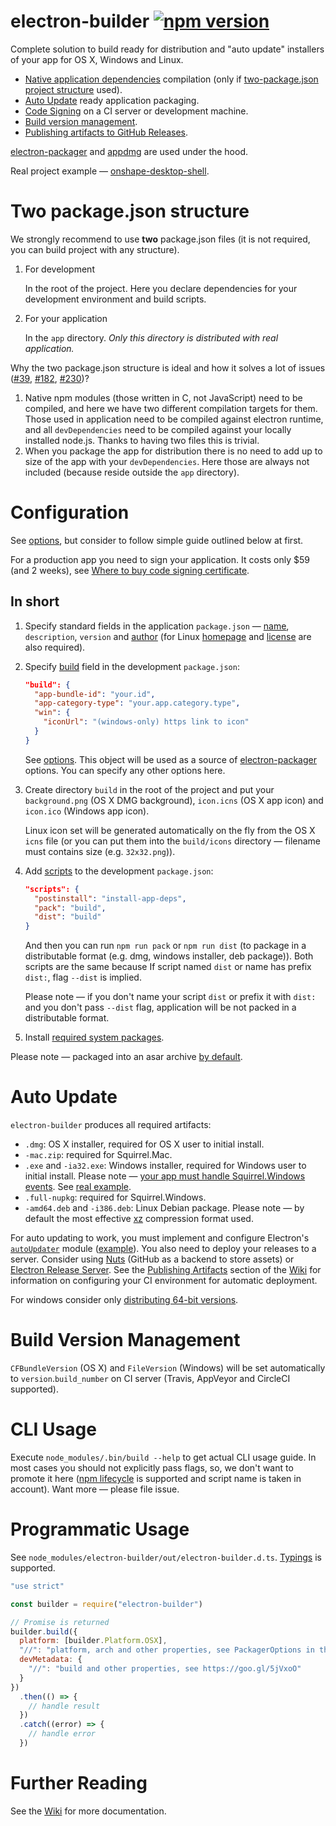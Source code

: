 # electron-builder [![npm version](https://img.shields.io/npm/v/electron-builder.svg)](https://npmjs.org/package/electron-builder)
Complete solution to build ready for distribution and "auto update" installers of your app for OS X, Windows and Linux.

* [Native application dependencies](http://electron.atom.io/docs/latest/tutorial/using-native-node-modules/) compilation (only if [two-package.json project structure](#two-packagejson-structure) used).
* [Auto Update](#auto-update) ready application packaging.
* [Code Signing](https://github.com/electron-userland/electron-builder/wiki/Code-Signing) on a CI server or development machine.
* [Build version management](#build-version-management).
* [Publishing artifacts to GitHub Releases](https://github.com/electron-userland/electron-builder/wiki/Publishing-Artifacts).

[electron-packager](https://github.com/electron-userland/electron-packager) and
[appdmg](https://github.com/LinusU/node-appdmg) are used under the hood.

Real project example — [onshape-desktop-shell](https://github.com/develar/onshape-desktop-shell).

# Two package.json structure

We strongly recommend to use **two** package.json files (it is not required, you can build project with any structure).

1. For development

   In the root of the project.
  Here you declare dependencies for your development environment and build scripts.

2. For your application

   In the `app` directory. *Only this directory is distributed with real application.*

Why the two package.json structure is ideal and how it solves a lot of issues
([#39](https://github.com/electron-userland/electron-builder/issues/39),
[#182](https://github.com/electron-userland/electron-builder/issues/182),
[#230](https://github.com/electron-userland/electron-builder/issues/230))?

1. Native npm modules (those written in C, not JavaScript) need to be compiled, and here we have two different compilation targets for them. Those used in application need to be compiled against electron runtime, and all `devDependencies` need to be compiled against your locally installed node.js. Thanks to having two files this is trivial.
2. When you package the app for distribution there is no need to add up to size of the app with your `devDependencies`. Here those are always not included (because reside outside the `app` directory).

# Configuration

See [options](https://github.com/electron-userland/electron-builder/wiki/Options), but consider to follow simple guide outlined below at first.

For a production app you need to sign your application.
It costs only $59 (and 2 weeks), see [Where to buy code signing certificate](https://github.com/electron-userland/electron-builder/wiki/Code-Signing#where-to-buy-code-signing-certificate).

## In short
1. Specify standard fields in the application `package.json` — [name](https://github.com/electron-userland/electron-builder/wiki/Options#AppMetadata-name), `description`, `version` and [author](https://docs.npmjs.com/files/package.json#people-fields-author-contributors) (for Linux [homepage](https://github.com/electron-userland/electron-builder/wiki/Options#AppMetadata-homepage) and [license](https://github.com/electron-userland/electron-builder/wiki/Options#AppMetadata-license) are also required).

2. Specify [build](https://github.com/electron-userland/electron-builder/wiki/Options#build) field in the development `package.json`:
    ```json
    "build": {
      "app-bundle-id": "your.id",
      "app-category-type": "your.app.category.type",
      "win": {
        "iconUrl": "(windows-only) https link to icon"
      }
    }
    ```
   See [options](https://github.com/electron-userland/electron-builder/wiki/Options). This object will be used as a source of [electron-packager](https://www.npmjs.com/package/electron-packager#packageropts-callback) options. You can specify any other options here.

3. Create directory `build` in the root of the project and put your `background.png` (OS X DMG background), `icon.icns` (OS X app icon) and `icon.ico` (Windows app icon).

   <a id="user-content-linuxIcon" class="anchor" href="#linuxIcon" aria-hidden="true"></a>Linux icon set will be generated automatically on the fly from the OS X `icns` file (or you can put them into the `build/icons` directory — filename must contains size (e.g. `32x32.png`)).

4. Add [scripts](https://docs.npmjs.com/cli/run-script) to the development `package.json`:
    ```json
    "scripts": {
      "postinstall": "install-app-deps",
      "pack": "build",
      "dist": "build"
    }
    ```
    And then you can run `npm run pack` or `npm run dist` (to package in a distributable format (e.g. dmg, windows installer, deb package)).
    Both scripts are the same because If script named `dist` or name has prefix `dist:`, flag `--dist` is implied.

    Please note — if you don't name your script `dist` or prefix it with `dist:` and you don't pass `--dist` flag, application will be not packed in a distributable format.

5. Install [required system packages](https://github.com/electron-userland/electron-builder/wiki/Multi-Platform-Build).

Please note — packaged into an asar archive [by default](https://github.com/electron-userland/electron-builder/wiki/Options#BuildMetadata-asar).

# Auto Update
`electron-builder` produces all required artifacts:

* `.dmg`: OS X installer, required for OS X user to initial install.
* `-mac.zip`: required for Squirrel.Mac.
* `.exe` and `-ia32.exe`: Windows installer, required for Windows user to initial install. Please note — [your app must handle Squirrel.Windows events](https://github.com/electronjs/windows-installer#handling-squirrel-events). See [real example](https://github.com/develar/onshape-desktop-shell/blob/master/src/WinSquirrelStartupEventHandler.ts).
* `.full-nupkg`: required for Squirrel.Windows.
* `-amd64.deb` and `-i386.deb`: Linux Debian package. Please note — by default the most effective [xz](https://en.wikipedia.org/wiki/Xz) compression format used.

For auto updating to work, you must implement and configure Electron's [`autoUpdater`](http://electron.atom.io/docs/latest/api/auto-updater/) module ([example](https://github.com/develar/onshape-desktop-shell/blob/master/src/AppUpdater.ts)).
You also need to deploy your releases to a server.
Consider using [Nuts](https://github.com/GitbookIO/nuts) (GitHub as a backend to store assets) or [Electron Release Server](https://github.com/ArekSredzki/electron-release-server).
See the [Publishing Artifacts](https://github.com/electron-userland/electron-builder/wiki/Publishing-Artifacts) section of the [Wiki](https://github.com/electron-userland/electron-builder/wiki) for information on configuring your CI environment for automatic deployment.

For windows consider only [distributing 64-bit versions](https://github.com/electron-userland/electron-builder/issues/359#issuecomment-214851130).

# Build Version Management
`CFBundleVersion` (OS X) and `FileVersion` (Windows) will be set automatically to `version`.`build_number` on CI server (Travis, AppVeyor and CircleCI supported).

# CLI Usage
Execute `node_modules/.bin/build --help` to get actual CLI usage guide.
In most cases you should not explicitly pass flags, so, we don't want to promote it here ([npm lifecycle](https://docs.npmjs.com/misc/scripts#current-lifecycle-event) is supported and script name is taken in account).
Want more — please file issue.

# Programmatic Usage
See `node_modules/electron-builder/out/electron-builder.d.ts`. [Typings](https://github.com/Microsoft/TypeScript/wiki/Typings-for-npm-packages) is supported.

```js
"use strict"

const builder = require("electron-builder")

// Promise is returned
builder.build({
  platform: [builder.Platform.OSX],
  "//": "platform, arch and other properties, see PackagerOptions in the node_modules/electron-builder/out/electron-builder.d.ts",
  devMetadata: {
    "//": "build and other properties, see https://goo.gl/5jVxoO"
  }
})
  .then(() => {
    // handle result
  })
  .catch((error) => {
    // handle error
  })
```

# Further Reading
See the [Wiki](https://github.com/electron-userland/electron-builder/wiki) for more documentation.
